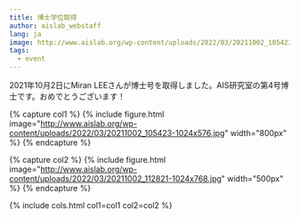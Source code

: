```yaml
---
title: 博士学位取得
author: aislab_webstaff
lang: ja
image: http://www.aislab.org/wp-content/uploads/2022/03/20211002_105423-1024x576.jpg
tags:
  - event
---
```


2021年10月2日にMiran LEEさんが博士号を取得しました。AIS研究室の第4号博士です。おめでとうございます！

{% capture col1 %}
{%
  include figure.html
  image="http://www.aislab.org/wp-content/uploads/2022/03/20211002_105423-1024x576.jpg"
  width="800px"
%}
{% endcapture %}

{% capture col2 %}
{%
  include figure.html
  image="http://www.aislab.org/wp-content/uploads/2022/03/20211002_112821-1024x768.jpg"
  width="500px"
%}
{% endcapture %}

{% include cols.html col1=col1 col2=col2 %}